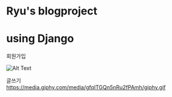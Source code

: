# Ryu's blogproject
# using Django

회원가입    

![Alt Text](https://media.giphy.com/media/igVEG6mMRv3FC6tNPe/giphy.gif)    

글쓰기    
https://media.giphy.com/media/gfqITGQn5nRu2fPAmh/giphy.gif


